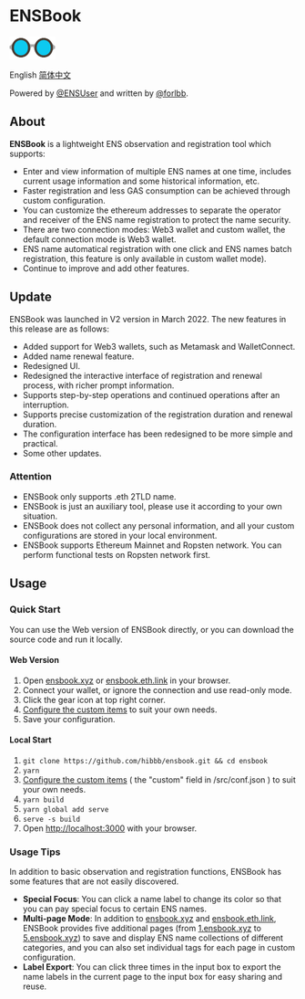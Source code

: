 # ENSBook

<img src="public/img/logo-glasses-600x300.png" alt="ENSBook Logo" width="80px" height="40px" />

English [简体中文](./README_CN.md)

Powered by [@ENSUser](https://twitter.com/ensuser) and written by [@forlbb](https://twitter.com/forlbb).

## About

**ENSBook** is a lightweight ENS observation and registration tool which supports:

- Enter and view information of multiple ENS names at one time, includes current usage information and some historical information, etc.
- Faster registration and less GAS consumption can be achieved through custom configuration.
- You can customize the ethereum addresses to separate the operator and receiver of the ENS name registration to protect the name security.
- There are two connection modes: Web3 wallet and custom wallet, the default connection mode is Web3 wallet.
- ENS name automatical registration with one click and ENS names batch registration, this feature is only available in custom wallet mode).
- Continue to improve and add other features.

## Update

ENSBook was launched in V2 version in March 2022. The new features in this release are as follows:

- Added support for Web3 wallets, such as Metamask and WalletConnect.
- Added name renewal feature.
- Redesigned UI.
- Redesigned the interactive interface of registration and renewal process, with richer prompt information.
- Supports step-by-step operations and continued operations after an interruption.
- Supports precise customization of the registration duration and renewal duration.
- The configuration interface has been redesigned to be more simple and practical.
- Some other updates.

### Attention

- ENSBook only supports .eth 2TLD name.
- ENSBook is just an auxiliary tool, please use it according to your own situation.
- ENSBook does not collect any personal information, and all your custom configurations are stored in your local environment.
- ENSBook supports Ethereum Mainnet and Ropsten network. You can perform functional tests on Ropsten network first.

## Usage

### Quick Start

You can use the Web version of ENSBook directly, or you can download the source code and run it locally.

#### Web Version

1. Open [ensbook.xyz](https://ensbook.xyz/) or [ensbook.eth.link](https://ensbook.eth.link/) in your browser.
2. Connect your wallet, or ignore the connection and use read-only mode.
3. Click the gear icon at top right corner.
4. [Configure the custom items](#custom-configuration) to suit your own needs.
5. Save your configuration.

#### Local Start

1. `git clone https://github.com/hibbb/ensbook.git && cd ensbook`
2. `yarn`
3. [Configure the custom items](#custom-configuration) ( the "custom" field in /src/conf.json ) to suit your own needs.
4. `yarn build`
5. `yarn global add serve`
6. `serve -s build`
7. Open [http://localhost:3000](http://localhost:3000) with your browser.

### Usage Tips

In addition to basic observation and registration functions, ENSBook has some features that are not easily discovered.

- **Special Focus**: You can click a name label to change its color so that you can pay special focus to certain ENS names.
- **Multi-page Mode**: In addition to [ensbook.xyz](https://ensbook.xyz/) and [ensbook.eth.link](https://ensbook.eth.link/), ENSBook provides five additional pages (from [1.ensbook.xyz](https://1.ensbook.xyz/) to [5.ensbook.xyz](https://5.ensbook.xyz/)) to save and display ENS name collections of different categories, and you can also set individual tags for each page in custom configuration.
- **Label Export**: You can click three times in the input box to export the name labels in the current page to the input box for easy sharing and reuse.